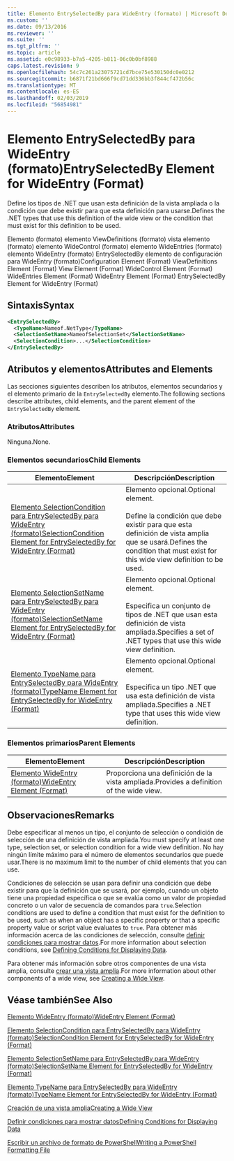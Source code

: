 ```yaml
---
title: Elemento EntrySelectedBy para WideEntry (formato) | Microsoft Docs
ms.custom: ''
ms.date: 09/13/2016
ms.reviewer: ''
ms.suite: ''
ms.tgt_pltfrm: ''
ms.topic: article
ms.assetid: e0c98933-b7a5-4205-b811-06c0b0bf8988
caps.latest.revision: 9
ms.openlocfilehash: 54c7c261a23075721cd7bce75e530150dc0e0212
ms.sourcegitcommit: b6871f21bd666f9cd71dd336bb3f844cf472b56c
ms.translationtype: MT
ms.contentlocale: es-ES
ms.lasthandoff: 02/03/2019
ms.locfileid: "56854981"
---
```

# <a name="entryselectedby-element-for-wideentry-format"></a><span data-ttu-id="65601-102">Elemento EntrySelectedBy para WideEntry (formato)</span><span class="sxs-lookup"><span data-stu-id="65601-102">EntrySelectedBy Element for WideEntry (Format)</span></span>

<span data-ttu-id="65601-103">Define los tipos de .NET que usan esta definición de la vista ampliada o la condición que debe existir para que esta definición para usarse.</span><span class="sxs-lookup"><span data-stu-id="65601-103">Defines the .NET types that use this definition of the wide view or the condition that must exist for this definition to be used.</span></span>

<span data-ttu-id="65601-104">Elemento (formato) elemento ViewDefinitions (formato) vista elemento (formato) elemento WideControl (formato) elemento WideEntries (formato) elemento WideEntry (formato) EntrySelectedBy elemento de configuración para WideEntry (formato)</span><span class="sxs-lookup"><span data-stu-id="65601-104">Configuration Element (Format) ViewDefinitions Element (Format) View Element (Format) WideControl Element (Format) WideEntries Element (Format) WideEntry Element (Format) EntrySelectedBy Element for WideEntry (Format)</span></span>

## <a name="syntax"></a><span data-ttu-id="65601-105">Sintaxis</span><span class="sxs-lookup"><span data-stu-id="65601-105">Syntax</span></span>

```xml
<EntrySelectedBy>
  <TypeName>Nameof.NetType</TypeName>
  <SelectionSetName>NameofSelectionSet</SelectionSetName>
  <SelectionCondition>...</SelectionCondition>
</EntrySelectedBy>
```

## <a name="attributes-and-elements"></a><span data-ttu-id="65601-106">Atributos y elementos</span><span class="sxs-lookup"><span data-stu-id="65601-106">Attributes and Elements</span></span>

<span data-ttu-id="65601-107">Las secciones siguientes describen los atributos, elementos secundarios y el elemento primario de la `EntrySelectedBy` elemento.</span><span class="sxs-lookup"><span data-stu-id="65601-107">The following sections describe attributes, child elements, and the parent element of the `EntrySelectedBy` element.</span></span>

### <a name="attributes"></a><span data-ttu-id="65601-108">Atributos</span><span class="sxs-lookup"><span data-stu-id="65601-108">Attributes</span></span>

<span data-ttu-id="65601-109">Ninguna.</span><span class="sxs-lookup"><span data-stu-id="65601-109">None.</span></span>

### <a name="child-elements"></a><span data-ttu-id="65601-110">Elementos secundarios</span><span class="sxs-lookup"><span data-stu-id="65601-110">Child Elements</span></span>

|<span data-ttu-id="65601-111">Elemento</span><span class="sxs-lookup"><span data-stu-id="65601-111">Element</span></span>|<span data-ttu-id="65601-112">Descripción</span><span class="sxs-lookup"><span data-stu-id="65601-112">Description</span></span>|
|-------------|-----------------|
|[<span data-ttu-id="65601-113">Elemento SelectionCondition para EntrySelectedBy para WideEntry (formato)</span><span class="sxs-lookup"><span data-stu-id="65601-113">SelectionCondition Element for EntrySelectedBy for WideEntry (Format)</span></span>](./selectioncondition-element-for-entryselectedby-for-widecontrol-format.md)|<span data-ttu-id="65601-114">Elemento opcional.</span><span class="sxs-lookup"><span data-stu-id="65601-114">Optional element.</span></span><br /><br /> <span data-ttu-id="65601-115">Define la condición que debe existir para que esta definición de vista amplia que se usará.</span><span class="sxs-lookup"><span data-stu-id="65601-115">Defines the condition that must exist for this wide view definition to be used.</span></span>|
|[<span data-ttu-id="65601-116">Elemento SelectionSetName para EntrySelectedBy para WideEntry (formato)</span><span class="sxs-lookup"><span data-stu-id="65601-116">SelectionSetName Element for EntrySelectedBy for WideEntry (Format)</span></span>](./selectionsetname-element-for-entryselectedby-for-widecontrol-format.md)|<span data-ttu-id="65601-117">Elemento opcional.</span><span class="sxs-lookup"><span data-stu-id="65601-117">Optional element.</span></span><br /><br /> <span data-ttu-id="65601-118">Especifica un conjunto de tipos de .NET que usan esta definición de vista ampliada.</span><span class="sxs-lookup"><span data-stu-id="65601-118">Specifies a set of .NET types that use this wide view definition.</span></span>|
|[<span data-ttu-id="65601-119">Elemento TypeName para EntrySelectedBy para WideEntry (formato)</span><span class="sxs-lookup"><span data-stu-id="65601-119">TypeName Element for EntrySelectedBy for WideEntry (Format)</span></span>](./typename-element-for-entryselectedby-for-wideentry-format.md)|<span data-ttu-id="65601-120">Elemento opcional.</span><span class="sxs-lookup"><span data-stu-id="65601-120">Optional element.</span></span><br /><br /> <span data-ttu-id="65601-121">Especifica un tipo .NET que usa esta definición de vista ampliada.</span><span class="sxs-lookup"><span data-stu-id="65601-121">Specifies a .NET type that uses this wide view definition.</span></span>|

### <a name="parent-elements"></a><span data-ttu-id="65601-122">Elementos primarios</span><span class="sxs-lookup"><span data-stu-id="65601-122">Parent Elements</span></span>

|<span data-ttu-id="65601-123">Elemento</span><span class="sxs-lookup"><span data-stu-id="65601-123">Element</span></span>|<span data-ttu-id="65601-124">Descripción</span><span class="sxs-lookup"><span data-stu-id="65601-124">Description</span></span>|
|-------------|-----------------|
|[<span data-ttu-id="65601-125">Elemento WideEntry (formato)</span><span class="sxs-lookup"><span data-stu-id="65601-125">WideEntry Element (Format)</span></span>](./wideentry-element-for-widecontrol-format.md)|<span data-ttu-id="65601-126">Proporciona una definición de la vista ampliada.</span><span class="sxs-lookup"><span data-stu-id="65601-126">Provides a definition of the wide view.</span></span>|

## <a name="remarks"></a><span data-ttu-id="65601-127">Observaciones</span><span class="sxs-lookup"><span data-stu-id="65601-127">Remarks</span></span>

<span data-ttu-id="65601-128">Debe especificar al menos un tipo, el conjunto de selección o condición de selección de una definición de vista ampliada.</span><span class="sxs-lookup"><span data-stu-id="65601-128">You must specify at least one type, selection set, or selection condition for a wide view definition.</span></span> <span data-ttu-id="65601-129">No hay ningún límite máximo para el número de elementos secundarios que puede usar.</span><span class="sxs-lookup"><span data-stu-id="65601-129">There is no maximum limit to the number of child elements that you can use.</span></span>

<span data-ttu-id="65601-130">Condiciones de selección se usan para definir una condición que debe existir para que la definición que se usará, por ejemplo, cuando un objeto tiene una propiedad específica o que se evalúa como un valor de propiedad concreto o un valor de secuencia de comandos para `true`.</span><span class="sxs-lookup"><span data-stu-id="65601-130">Selection conditions are used to define a condition that must exist for the definition to be used, such as when an object has a specific property or that a specific property value or script value evaluates to `true`.</span></span> <span data-ttu-id="65601-131">Para obtener más información acerca de las condiciones de selección, consulte [definir condiciones para mostrar datos](./defining-conditions-for-displaying-data.md).</span><span class="sxs-lookup"><span data-stu-id="65601-131">For more information about selection conditions, see [Defining Conditions for Displaying Data](./defining-conditions-for-displaying-data.md).</span></span>

<span data-ttu-id="65601-132">Para obtener más información sobre otros componentes de una vista amplia, consulte [crear una vista amplia](./creating-a-wide-view.md).</span><span class="sxs-lookup"><span data-stu-id="65601-132">For more information about other components of a wide view, see [Creating a Wide View](./creating-a-wide-view.md).</span></span>

## <a name="see-also"></a><span data-ttu-id="65601-133">Véase también</span><span class="sxs-lookup"><span data-stu-id="65601-133">See Also</span></span>

[<span data-ttu-id="65601-134">Elemento WideEntry (formato)</span><span class="sxs-lookup"><span data-stu-id="65601-134">WideEntry Element (Format)</span></span>](./wideentry-element-for-widecontrol-format.md)

[<span data-ttu-id="65601-135">Elemento SelectionCondition para EntrySelectedBy para WideEntry (formato)</span><span class="sxs-lookup"><span data-stu-id="65601-135">SelectionCondition Element for EntrySelectedBy for WideEntry (Format)</span></span>](./selectioncondition-element-for-entryselectedby-for-widecontrol-format.md)

[<span data-ttu-id="65601-136">Elemento SelectionSetName para EntrySelectedBy para WideEntry (formato)</span><span class="sxs-lookup"><span data-stu-id="65601-136">SelectionSetName Element for EntrySelectedBy for WideEntry (Format)</span></span>](./selectionsetname-element-for-entryselectedby-for-widecontrol-format.md)

[<span data-ttu-id="65601-137">Elemento TypeName para EntrySelectedBy para WideEntry (formato)</span><span class="sxs-lookup"><span data-stu-id="65601-137">TypeName Element for EntrySelectedBy for WideEntry (Format)</span></span>](./typename-element-for-entryselectedby-for-wideentry-format.md)

[<span data-ttu-id="65601-138">Creación de una vista amplia</span><span class="sxs-lookup"><span data-stu-id="65601-138">Creating a Wide View</span></span>](./creating-a-wide-view.md)

[<span data-ttu-id="65601-139">Definir condiciones para mostrar datos</span><span class="sxs-lookup"><span data-stu-id="65601-139">Defining Conditions for Displaying Data</span></span>](./defining-conditions-for-displaying-data.md)

[<span data-ttu-id="65601-140">Escribir un archivo de formato de PowerShell</span><span class="sxs-lookup"><span data-stu-id="65601-140">Writing a PowerShell Formatting File</span></span>](./writing-a-powershell-formatting-file.md)
